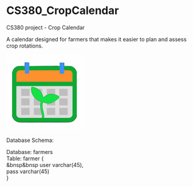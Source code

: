 # CS380_CropCalendar
CS380 project - Crop Calendar

A calendar designed for farmers that makes it easier to plan and assess crop rotations.

![App Icon](icon.png)

Database Schema:

Database: farmers  
Table:    farmer {  
&bnsp&bnsp  user varchar(45),  
    pass varchar(45)  
}
